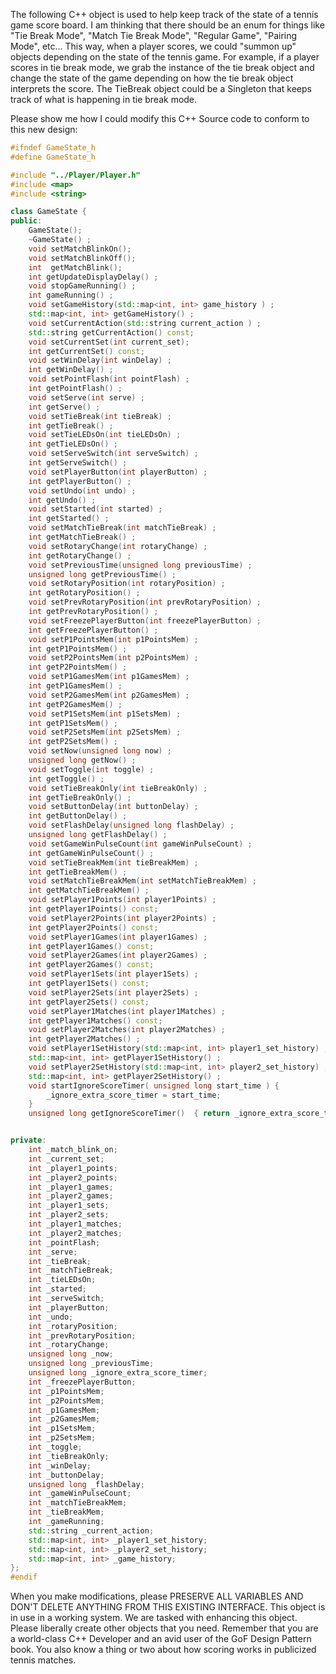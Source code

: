 The following C++ object is used to help keep track of the state of a tennis game score board.  I am thinking that there should be an enum for things like "Tie Break Mode", "Match Tie Break Mode", "Regular Game", "Pairing Mode", etc...
This way, when a player scores, we could "summon up" objects depending on the state of the tennis game.  For example, if a player scores in tie break mode, we grab the instance of the tie break object and change the state of the game depending on how the tie break object interprets the score.  The TieBreak object could be a Singleton that keeps track of what is happening in tie break mode.

Please show me how I could modify this C++ Source code to conform to this new design:
```cpp
#ifndef GameState_h
#define GameState_h

#include "../Player/Player.h"
#include <map>
#include <string>

class GameState {
public:
    GameState();
    ~GameState() ;
    void setMatchBlinkOn();
    void setMatchBlinkOff();
    int  getMatchBlink();
    int getUpdateDisplayDelay() ;
    void stopGameRunning() ;
    int gameRunning() ;
    void setGameHistory(std::map<int, int> game_history ) ;
    std::map<int, int> getGameHistory() ;
    void setCurrentAction(std::string current_action ) ;
    std::string getCurrentAction() const;
    void setCurrentSet(int current_set);
    int getCurrentSet() const;
    void setWinDelay(int winDelay) ;
    int getWinDelay() ;
    void setPointFlash(int pointFlash) ;
    int getPointFlash() ;
    void setServe(int serve) ;
    int getServe() ;
    void setTieBreak(int tieBreak) ;
    int getTieBreak() ;
    void setTieLEDsOn(int tieLEDsOn) ;
    int getTieLEDsOn() ;
    void setServeSwitch(int serveSwitch) ;
    int getServeSwitch() ;
    void setPlayerButton(int playerButton) ;
    int getPlayerButton() ;
    void setUndo(int undo) ;
    int getUndo() ;
    void setStarted(int started) ;
    int getStarted() ;
    void setMatchTieBreak(int matchTieBreak) ;
    int getMatchTieBreak() ;
    void setRotaryChange(int rotaryChange) ;
    int getRotaryChange() ;
    void setPreviousTime(unsigned long previousTime) ;
    unsigned long getPreviousTime() ;
    void setRotaryPosition(int rotaryPosition) ;
    int getRotaryPosition() ;
    void setPrevRotaryPosition(int prevRotaryPosition) ;
    int getPrevRotaryPosition() ;
    void setFreezePlayerButton(int freezePlayerButton) ;
    int getFreezePlayerButton() ;
    void setP1PointsMem(int p1PointsMem) ;
    int getP1PointsMem() ;
    void setP2PointsMem(int p2PointsMem) ;
    int getP2PointsMem() ;
    void setP1GamesMem(int p1GamesMem) ;
    int getP1GamesMem() ;
    void setP2GamesMem(int p2GamesMem) ;
    int getP2GamesMem() ;
    void setP1SetsMem(int p1SetsMem) ;
    int getP1SetsMem() ;
    void setP2SetsMem(int p2SetsMem) ;
    int getP2SetsMem() ;
    void setNow(unsigned long now) ;
    unsigned long getNow() ;
    void setToggle(int toggle) ;
    int getToggle() ;
    void setTieBreakOnly(int tieBreakOnly) ;
    int getTieBreakOnly() ;
    void setButtonDelay(int buttonDelay) ;
    int getButtonDelay() ;
    void setFlashDelay(unsigned long flashDelay) ;
    unsigned long getFlashDelay() ;
    void setGameWinPulseCount(int gameWinPulseCount) ;
    int getGameWinPulseCount() ;
    void setTieBreakMem(int tieBreakMem) ;
    int getTieBreakMem() ;
    void setMatchTieBreakMem(int setMatchTieBreakMem) ;
    int getMatchTieBreakMem() ;
    void setPlayer1Points(int player1Points) ;
    int getPlayer1Points() const;
    void setPlayer2Points(int player2Points) ;
    int getPlayer2Points() const;
    void setPlayer1Games(int player1Games) ;
    int getPlayer1Games() const;
    void setPlayer2Games(int player2Games) ;
    int getPlayer2Games() const;
    void setPlayer1Sets(int player1Sets) ;
    int getPlayer1Sets() const;
    void setPlayer2Sets(int player2Sets) ;
    int getPlayer2Sets() const;
    void setPlayer1Matches(int player1Matches) ;
    int getPlayer1Matches() const;
    void setPlayer2Matches(int player2Matches) ;
    int getPlayer2Matches() ;
    void setPlayer1SetHistory(std::map<int, int> player1_set_history) ;
    std::map<int, int> getPlayer1SetHistory() ;
    void setPlayer2SetHistory(std::map<int, int> player2_set_history) ;
    std::map<int, int> getPlayer2SetHistory() ;
    void startIgnoreScoreTimer( unsigned long start_time ) {
        _ignore_extra_score_timer = start_time;
    }
    unsigned long getIgnoreScoreTimer()  { return _ignore_extra_score_timer; }


private:
    int _match_blink_on;
    int _current_set;
    int _player1_points;
    int _player2_points;
    int _player1_games;
    int _player2_games;
    int _player1_sets;
    int _player2_sets;
    int _player1_matches;
    int _player2_matches;
    int _pointFlash;
    int _serve;
    int _tieBreak;
    int _matchTieBreak;
    int _tieLEDsOn;
    int _started;
    int _serveSwitch;
    int _playerButton;
    int _undo;
    int _rotaryPosition;
    int _prevRotaryPosition;
    int _rotaryChange;
    unsigned long _now;
    unsigned long _previousTime;
    unsigned long _ignore_extra_score_timer;
    int _freezePlayerButton;
    int _p1PointsMem;
    int _p2PointsMem;
    int _p1GamesMem;  
    int _p2GamesMem;
    int _p1SetsMem;
    int _p2SetsMem;
    int _toggle;
    int _tieBreakOnly;
    int _winDelay;
    int _buttonDelay;
    unsigned long _flashDelay;
    int _gameWinPulseCount;
    int _matchTieBreakMem;
    int _tieBreakMem;
    int _gameRunning;
    std::string _current_action;
    std::map<int, int> _player1_set_history;
    std::map<int, int> _player2_set_history;
    std::map<int, int> _game_history;
};
#endif
```
When you make modifications, please PRESERVE ALL VARIABLES AND DON'T DELETE ANYTHING FROM THIS EXISTING INTERFACE.  This object is in use in a working system.  We are tasked with enhancing this object.  Please liberally create other objects that you need.  Remember that you are a world-class C++ Developer and an avid user of the GoF Design Pattern book.  You also know a thing or two about how scoring works in publicized tennis matches.